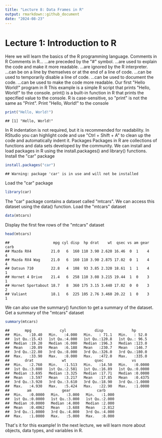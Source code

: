 ```yaml
---
title: "Lecture 8: Data Frames in R"
output: rmarkdown::github_document
date: "2024-08-23"
---
```


# Lecture 1: Introduction to R
Here we will learn the basics of the R programming language.
Comments in R
Comments in R...
...are preceded by the "#" symbol.
...are used to explain the code and make it more readable.
...are ignored by the R interpreter.
...can be on a line by themselves or at the end of a line of code.
...can be used to temporarily disable a line of code.
...can be used to document the code.
...can be used to make the code more readable.
Our first "Hello World!" program in R
This example is a simple R script that prints "Hello, World!" to the console.
print() is a built-in function in R that prints the specified value to the console.
R is case-sensitive, so "print" is not the same as "Print".
Print "Hello, World!" to the console


``` r
print("Hello, World!")
```

```
## [1] "Hello, World!"
```

In R indentation is not required, but it is recommended for readability.
In RStudio you can highlight code and use "Ctrl + Shift + A" to clean up the code and automatically indent it.
Packages
Packages in R are collections of functions and data sets developed by the community.
We can install and load packages in R using the install.packages() and library() functions.
Install the "car" package


``` r
install.packages("car")
```

```
## Warning: package 'car' is in use and will not be installed
```

Load the "car" package


``` r
library(car)
```

The "car" package contains a dataset called "mtcars".
We can access this dataset using the data() function.
Load the "mtcars" dataset


``` r
data(mtcars)
```

Display the first few rows of the "mtcars" dataset


``` r
head(mtcars)
```

```
##                    mpg cyl disp  hp drat    wt  qsec vs am gear carb
## Mazda RX4         21.0   6  160 110 3.90 2.620 16.46  0  1    4    4
## Mazda RX4 Wag     21.0   6  160 110 3.90 2.875 17.02  0  1    4    4
## Datsun 710        22.8   4  108  93 3.85 2.320 18.61  1  1    4    1
## Hornet 4 Drive    21.4   6  258 110 3.08 3.215 19.44  1  0    3    1
## Hornet Sportabout 18.7   8  360 175 3.15 3.440 17.02  0  0    3    2
## Valiant           18.1   6  225 105 2.76 3.460 20.22  1  0    3    1
```

We can also use the summary() function to get a summary of the dataset.
Get a summary of the "mtcars" dataset


``` r
summary(mtcars)
```

```
##       mpg             cyl             disp             hp       
##  Min.   :10.40   Min.   :4.000   Min.   : 71.1   Min.   : 52.0  
##  1st Qu.:15.43   1st Qu.:4.000   1st Qu.:120.8   1st Qu.: 96.5  
##  Median :19.20   Median :6.000   Median :196.3   Median :123.0  
##  Mean   :20.09   Mean   :6.188   Mean   :230.7   Mean   :146.7  
##  3rd Qu.:22.80   3rd Qu.:8.000   3rd Qu.:326.0   3rd Qu.:180.0  
##  Max.   :33.90   Max.   :8.000   Max.   :472.0   Max.   :335.0  
##       drat             wt             qsec             vs        
##  Min.   :2.760   Min.   :1.513   Min.   :14.50   Min.   :0.0000  
##  1st Qu.:3.080   1st Qu.:2.581   1st Qu.:16.89   1st Qu.:0.0000  
##  Median :3.695   Median :3.325   Median :17.71   Median :0.0000  
##  Mean   :3.597   Mean   :3.217   Mean   :17.85   Mean   :0.4375  
##  3rd Qu.:3.920   3rd Qu.:3.610   3rd Qu.:18.90   3rd Qu.:1.0000  
##  Max.   :4.930   Max.   :5.424   Max.   :22.90   Max.   :1.0000  
##        am              gear            carb      
##  Min.   :0.0000   Min.   :3.000   Min.   :1.000  
##  1st Qu.:0.0000   1st Qu.:3.000   1st Qu.:2.000  
##  Median :0.0000   Median :4.000   Median :2.000  
##  Mean   :0.4062   Mean   :3.688   Mean   :2.812  
##  3rd Qu.:1.0000   3rd Qu.:4.000   3rd Qu.:4.000  
##  Max.   :1.0000   Max.   :5.000   Max.   :8.000
```

That's it for this example! In the next lecture, we will learn more about objects, data types, and variables in R.
